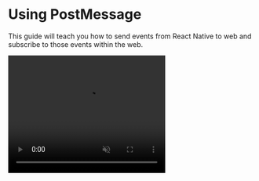 # Using PostMessage

This guide will teach you how to send events from React Native to web and subscribe to those events within the web.

<video src="/post-message.mp4" width="320" height="240" muted autoplay loop />


## Installation

You need additional libraries to define schemas.
Supported schema libraries:

* [zod](https://github.com/colinhacks/zod)
* [yup](https://github.com/jquense/yup)
* [superstruct](https://github.com/ianstormtaylor/superstruct)


Please choose and use the library you prefer.

Follow the guidelines of each library for schema definition.

::: code-group

```sh [npm]
$ npm add @webview-bridge/web zod
# or 
$ npm add @webview-bridge/web yup
# or 
$ npm add @webview-bridge/web superstruct
```

```sh [pnpm]
$ pnpm add @webview-bridge/web zod
# or 
$ pnpm add @webview-bridge/web yup
# or 
$ pnpm add @webview-bridge/web superstruct
```

```sh [yarn]
$ yarn add @webview-bridge/web zod
# or 
$ yarn add @webview-bridge/web yup
# or 
$ yarn add @webview-bridge/web superstruct
```

:::



## React Native Part

In React Native, you need to define events in advance and export the types.

::: tip NOTE
Even if you don't define the event schema, you can use postMessage loosely. If the types are not important, you can skip them and just use postMessage.
:::


::: code-group

```tsx [zod]
import { createWebView, postMessageSchema } from "@webview-bridge/react-native";
import { z } from "zod";

const appPostMessageSchema = postMessageSchema({
  eventName1: z.object({
    message: z.string(),
  }),
  eventName2: z.string(),
});


// Export the event schema to be used in the web application
export type AppPostMessageSchema = typeof appPostMessageSchema;

// When you bridge a webview, a postMessage is extracted.
export const { postMessage } = createWebView({
  postMessageSchema: appPostMessageSchema, // Pass in the your schema. This is optional, so if the type doesn't matter to you, you don't need to include it.
  // ..
});


// usage
postMessage("eventName1", {
  message: "test",
});
postMessage("eventName2", "test");
```

```tsx [yup]
import { createWebView, postMessageSchema } from "@webview-bridge/react-native";
import { string, object } from "yup";

const appPostMessageSchema = postMessageSchema({
  eventName1: object({
    message: string().required(),
  }),
  eventName2: string().required(),
});


// Export the event schema to be used in the web application
export type AppPostMessageSchema = typeof appPostMessageSchema;

// When you bridge a webview, a postMessage is extracted.
export const { postMessage } = createWebView({
  // ..
  postMessageSchema: appPostMessageSchema, // Pass in the your schema. This is optional, so if the type doesn't matter to you, you don't need to include it.
});

// usage
postMessage("eventName1", {
  message: "test",
});
postMessage("eventName2", "test");
```

```tsx [superstruct]
import { createWebView, postMessageSchema } from "@webview-bridge/react-native";
import { string, object } from "superstruct";

const appPostMessageSchema = postMessageSchema({
  eventName1: object({
    message: string(),
  }),
  eventName2: string(),
});

// Export the event schema to be used in the web application
export type AppPostMessageSchema = typeof appPostMessageSchema;

// When you bridge a webview, a postMessage is extracted.
export const { postMessage } = createWebView({
  // ..
  postMessageSchema: appPostMessageSchema, // Pass in the your schema. This is optional, so if the type doesn't matter to you, you don't need to include it.
});


// usage
postMessage("eventName1", {
  message: "test",
});
postMessage("eventName2", "test");
```

:::

## Web Part
In the web part, as in the guide above, import the `AppPostMessageSchema` declared in React Native and pass it to the second generic of `linkBridge`.

::: tip NOTE
If you cannot import the type, you can leave the second generic empty, and it will still work loosely with the correct type.
:::

```tsx
import { linkBridge } from "@webview-bridge/web";
import type { AppBridge, AppPostMessageSchema } from ""; // Import the type 'appBridge' and 'appPostMessageSchema' declared in native

const bridge = linkBridge<AppBridge, AppPostMessageSchema>({
  // ..
});

const unsubscribe = bridge.addEventListener("eventName1", (data) => {
  window.alert(data.message);
});
unsubscribe(); // Unsubscribe from the event


const unsubscribe2 = bridge.addEventListener("eventName2", (message) => {
  window.alert(message);
});
unsubscribe2(); // Unsubscribe from the event
```
